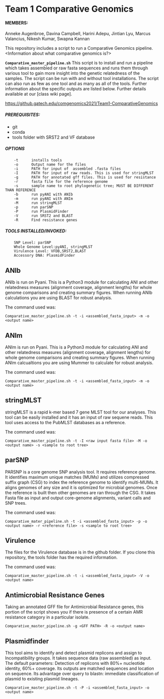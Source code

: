 # Team 1 Comparative Genomics

#### MEMBERS: 
Anneke Augenbroe, Davina Campbell, Harini Adepu, Jintian Lyu, Marcus Valancius, Nikesh Kumar, Swapna Kannan

This repository includes a script to run a Comparative Genomics pipeline. <Information about what comparative genomics is?>

**```Comparative_master_pipeline.sh```**
This script is to install and run a pipeline which takes assembled or raw fasta sequences and runs them through various tool to gain more insight into the genetic relatedness of the samples. The script can be run with and without tool installations. The script can also run as few as one tool and as many as all of the tools. Further information about the specific outputs are listed below. 
Further details available at our [class wiki page].

https://github.gatech.edu/comgenomics2021/Team1-ComparativeGenomics
  
##### PREREQUISITES:
-    git
-    conda 
-    tools folder with SRST2 and VF database 

##### OPTIONS
        -t	    installs tools 
        -o      Output name for the files
        -i      PATH for input of  assembled .fasta files
        -I      PATH for input of raw reads. This is used for stringMLST
        -g	    PATH for annotated gff files. This is used for resistance
        -r      fasta file for the reference genome
        -s      sample name to root phylogenetic tree; MUST BE DIFFERENT THAN REFERENCE 
        -b      run pyANI with ANIb
        -m      run pyANI with ANIm
        -M      run stringMLST
        -p      run parSNP
        -P      run PlasmidFinder
        -V      run SRST2 and BLAST
        -R      Find resistance genes

##### TOOLS INSTALLED/INVOKED:
        SNP Level: parSNP
        Whole Genome Level:pyANI, stringMLST
        Virulence Level: VFDB,SRST2,BLAST
        Accessory DNA: PlasmidFinder

## ANIb
ANIb is run on Pyani. This is a Python3 module for calculating ANI and  other relatedness measures (alignment coverage, alignment lengths) for whole genome comparisons and creating summary figures. When running ANIb calculations you are using BLAST for robust analysis.

The command used was:
```
Comparative_master_pipeline.sh -t -i <assembled_fasta_input> -m -o <output name>
``` 
## ANIm
ANIm is run on Pyani. This is a Python3 module for calculating ANI and  other relatedness measures (alignment coverage, alignment lengths) for whole genome comparisons and creating summary figures. When running ANIm calcualtions you are using Mummer to calculate for robust analysis.

The command used was:
  
```
Comparative_master_pipeline.sh -t -i <assembled_fasta_input> -m -o <output name>
``` 
  
## stringMLST
stringMLST is a rapid k-mer based 7 gene MLST tool for our analyses. This tool can be easily installed and it has an input of raw sequene reads. This tool uses access to the PubMLST databases as a reference. 
  
The command used was:
```
Comparative_master_pipeline.sh -t -I <raw input fasta file> -M -o <output name> -s <sample to root tree>
```
## parSNP
PARSNP is a core genome SNP analysis tool. It requires reference genome. It identifies maximum unique matches (MUMs) and utilizes compressed suffix graph (CSG) to index the reference genome to identify multi-MUMs. It aligns genomes of any size and it is optimized for microbial genomes. Once the reference is built then other genomes are ran through the CSG. It takes Fasta file as input and output core-genome alignments, variant calls and SNP trees. 

The command used was:
  
```
Comparative_mater_pipeline.sh -t -i <assembled_fasta_input> -p -o <output name> -r <reference file> -s <sample to root tree>
``` 

## Virulence 
<ADD DESCRIPTION>
The files for the Virulence database is in the github folder. If you clone this repository, the tools folder has the required information.
  
The command used was:

```
Comparative_master_pipeline.sh -t -i <assembled_fasta_input> -V -o <output name>
```

## Antimicrobial Resistance Genes 
Taking an annotated GFF file for Antimicrobial Resistance genes, this portion of the script shows you if there is presence of a certain AMR resistance category in a particular isolate. 

```
Comparative_master_pipeline.sh -g <GFF PATH> -R -o <output name>
``` 
## Plasmidfinder 
This tool aims to identify and detect plasmid replicons and assign to Incompatibility groups. It takes sequence data (raw assembled) as input. The default parameters: Detection of replicons with 80%+ nucleotide identity, 60%+ coverage. Its outputs are matched sequences and location on sequence. Its advantage over query to blastn: immediate classification of plasmid to existing plasmid lineages.

```
Comparative_master_pipeline.sh -t -P -i <assembled_fasta_input> -o <output name> 
``` 
